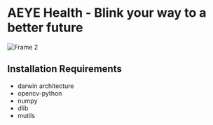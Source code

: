 # AEYE Health - Blink your way to a better future
![Frame 2](https://github.com/AEYEHealth/AEYEHealth/assets/10799950/2fb00595-f08c-4d18-8665-26d4cf3db8eb)

## Installation Requirements
- darwin architecture
- opencv-python
- numpy
- dlib
- mutils
